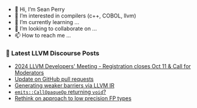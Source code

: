 - 👋 Hi, I’m Sean Perry
- 👀 I’m interested in compilers (c++, COBOL, llvm)
- 🌱 I’m currently learning ...
- 💞️ I’m looking to collaborate on ...
- 📫 How to reach me ...

<!---
s66perry/s66perry is a ✨ special ✨ repository because its `README.md` (this file) appears on your GitHub profile.
You can click the Preview link to take a look at your changes.
--->
### 📕 Latest LLVM Discourse Posts

<!-- DISCOURSE-LLVM:START -->
- [2024 LLVM Developers&#39; Meeting - Registration closes Oct 11 &amp; Call for Moderators](https://discourse.llvm.org/t/2024-llvm-developers-meeting-registration-closes-oct-11-call-for-moderators/82370#post_1)
- [Update on GitHub pull requests](https://discourse.llvm.org/t/update-on-github-pull-requests/71540?page=10#post_189)
- [Generating weaker barriers via LLVM IR](https://discourse.llvm.org/t/generating-weaker-barriers-via-llvm-ir/82364#post_4)
- [`emits::CallOpaqueOp` returning `void`?](https://discourse.llvm.org/t/emits-callopaqueop-returning-void/82369#post_1)
- [Rethink on approach to low precision FP types](https://discourse.llvm.org/t/rethink-on-approach-to-low-precision-fp-types/82361#post_8)
<!-- DISCOURSE-LLVM:END -->
